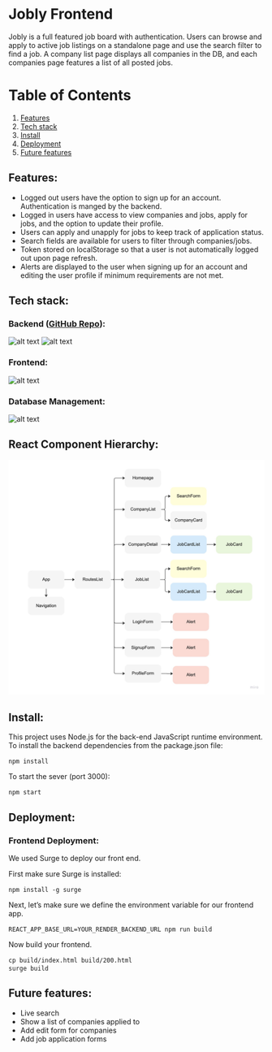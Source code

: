# Jobly Frontend

Jobly is a full featured job board with authentication. Users can browse and apply to active job listings on a standalone page and use the search filter to find a job. A company list page displays all companies in the DB, and each companies page features a list of all posted jobs.

# Table of Contents
1. [Features](#Features)
2. [Tech stack](#Tech-stack)
3. [Install](#Install)
4. [Deployment](#Deployment)
5. [Future features](#Future-features)

## Features<a name="Features"></a>:
* Logged out users have the option to sign up for an account. Authentication is manged by the backend.
* Logged in users have access to view companies and jobs, apply for jobs, and the option to update their profile.
* Users can apply and unapply for jobs to keep track of application status.
* Search fields are available for users to filter through companies/jobs.
* Token stored on localStorage so that a user is not automatically logged out upon page refresh.
* Alerts are displayed to the user when signing up for an account and editing the user profile if minimum requirements are not met.


## Tech stack<a name="Tech-stack"></a>:

### Backend ([GitHub Repo](https://github.com/amathew195/express-jobly)):
![alt text](https://img.shields.io/badge/-Express-000000?logo=express&logoColor=white&style=for-the-badge)
![alt text](https://img.shields.io/badge/-Node.js-339933?logo=node.js&logoColor=white&style=for-the-badge)

### Frontend:
![alt text](https://img.shields.io/badge/-ReactJs-61DAFB?logo=react&logoColor=white&style=for-the-badge)

### Database Management:
![alt text](https://img.shields.io/badge/-PostgresSQL-4169E1?logo=postgresql&logoColor=white&style=for-the-badge)

## React Component Hierarchy<a name="React-component-hierarchy"></a>:
![alt text](https://github.com/amathew195/react-jobly/blob/main/public/Images/ReactComponentHierarchy.jpeg?raw=true)

## Install<a name="Install"></a>:

This project uses Node.js for the back-end JavaScript runtime environment. To install the backend dependencies from the package.json file:

    npm install

To start the sever (port 3000):

    npm start

## Deployment<a name="Deployment"></a>:

### Frontend Deployment:
We used Surge to deploy our front end.

First make sure Surge is installed:

    npm install -g surge

Next, let’s make sure we define the environment variable for our frontend app.

    REACT_APP_BASE_URL=YOUR_RENDER_BACKEND_URL npm run build

Now build your frontend.

    cp build/index.html build/200.html
    surge build

## Future features<a name="Future-features"></a>:
* Live search
* Show a list of companies applied to
* Add edit form for companies
* Add job application forms